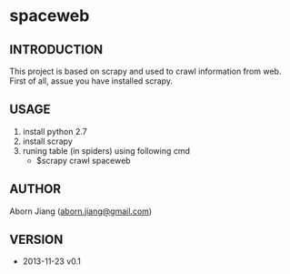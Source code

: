 spaceweb
========

## INTRODUCTION
This project is based on scrapy and used to crawl information from web.
First of all, assue you have installed scrapy.

## USAGE
1. install python 2.7 
2. install scrapy
3. runing table (in spiders) using following cmd
   * $scrapy crawl spaceweb

## AUTHOR
Aborn Jiang (aborn.jiang@gmail.com)

## VERSION
* 2013-11-23 v0.1
